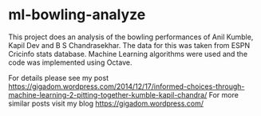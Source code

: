 ml-bowling-analyze
==================
This project does an analysis of the bowling performances of Anil Kumble, Kapil Dev and B S Chandrasekhar. The data for this was 
taken from ESPN Cricinfo stats database. Machine Learning algorithms were used and the code was implemented using Octave.

For details please see my post https://gigadom.wordpress.com/2014/12/17/informed-choices-through-machine-learning-2-pitting-together-kumble-kapil-chandra/ 
For more similar posts visit my blog https://gigadom.wordpress.com/
